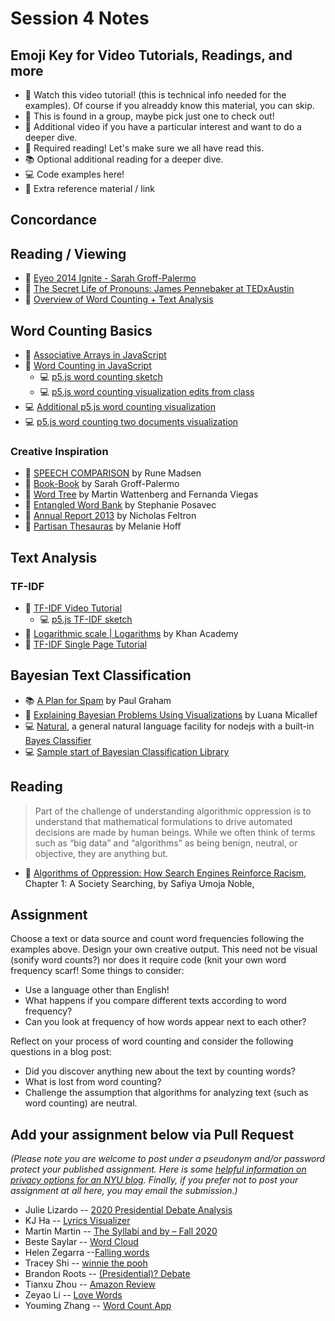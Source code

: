 # Session 4 Notes

## Emoji Key for Video Tutorials, Readings, and more
* 🚨 Watch this video tutorial! (this is technical info needed for the examples). Of course if you alreaddy know this material, you can skip.
* 🔢 This is found in a group, maybe pick just one to check out!
* 🍿 Additional video if you have a particular interest and want to do a deeper dive.
* 📕 Required reading! Let's make sure we all have read this.
* 📚 Optional additional reading for a deeper dive.
* 💻 Code examples here!
* 🔗 Extra reference material / link

## Concordance

## Reading / Viewing
* 🚨 [Eyeo 2014 Ignite - Sarah Groff-Palermo](https://vimeo.com/111211477)
* 🍿 [The Secret Life of Pronouns: James Pennebaker at TEDxAustin](https://www.youtube.com/watch?v=PGsQwAu3PzU)
* 🍿 [Overview of Word Counting + Text Analysis](https://youtu.be/tE-ZYXU8A8U)

## Word Counting Basics
* 🚨 [Associative Arrays in JavaScript](https://youtu.be/_5jdE6RKxVk?list=PLRqwX-V7Uu6bZQkJcGM5S9fn9R9Yyd8iZ)
* 🚨 [Word Counting in JavaScript](https://youtu.be/unm0BLor8aE)
    * 💻 [p5.js word counting sketch](https://editor.p5js.org/codingtrain/sketches/icFi8MF7N)
    * 💻 [p5.js word counting visualization edits from class](https://editor.p5js.org/a2zitp/sketches/DALOdSi07)
* 💻 [Additional p5.js word counting visualization](https://editor.p5js.org/a2zitp/sketches/50rBhpEsT)
* 💻 [p5.js word counting two documents visualization](https://editor.p5js.org/a2zitp/sketches/uyLWWpQKB)

### Creative Inspiration
* 🔗 [SPEECH COMPARISON](http://www.runemadsen.com/work/speech-comparison/) by Rune Madsen
* 🔗 [Book-Book](http://sarahghp.com/projects/book-book.html) by Sarah Groff-Palermo
* 🔗 [Word Tree](http://hint.fm/projects/wordtree/) by Martin Wattenberg and Fernanda Viegas
* 🔗 [Entangled Word Bank](http://www.stefanieposavec.com/entangled-word-bank) by Stephanie Posavec
* 🔗 [Annual Report 2013](http://feltron.com/FAR13.html) by Nicholas Feltron
* 🔗 [Partisan Thesauras](http://partisanthesaurus.com/) by Melanie Hoff

## Text Analysis

### TF-IDF
* 🍿 [TF-IDF Video Tutorial](https://youtu.be/RPMYV-eb6lI?list=PLRqwX-V7Uu6bZQkJcGM5S9fn9R9Yyd8iZ)
    * 💻 [p5.js TF-IDF sketch](https://editor.p5js.org/codingtrain/sketches/u0C4FV8sg)
* 🍿 [Logarithmic scale | Logarithms](https://youtu.be/sBhEi4L91Sg) by Khan Academy
* 🔗 [TF-IDF Single Page Tutorial](http://www.tfidf.com/)

## Bayesian Text Classification
* 📚 [A Plan for Spam](http://www.paulgraham.com/spam.html) by Paul Graham
* 🍿 [Explaining Bayesian Problems Using Visualizations](https://youtu.be/D8VZqxcu0I0) by Luana Micallef
* 💻 [Natural](https://github.com/NaturalNode/natural), a general natural language facility for nodejs with a built-in [Bayes Classifier](https://github.com/NaturalNode/natural#bayesian-and-logistic-regression)
* 💻 [Sample start of Bayesian Classification Library](https://github.com/shiffman/bayes-classifier-js)

## Reading
> Part of the challenge of understanding algorithmic oppression is to understand that mathematical formulations to drive automated decisions are made by human beings. While we often think of terms such as “big data” and “algorithms” as being benign, neutral, or objective, they are anything but. 
* 🚨 [Algorithms of Oppression: How Search Engines Reinforce Racism](https://ebookcentral-proquest-com.proxy.library.nyu.edu/lib/nyulibrary-ebooks/detail.action?docID=4834260), Chapter 1: A Society Searching, by Safiya Umoja Noble,

## Assignment

Choose a text or data source and count word frequencies following the examples above. Design your own creative output. This need not be visual (sonify word counts?) nor does it require code (knit your own word frequency scarf! Some things to consider:
* Use a language other than English!
* What happens if you compare different texts according to word frequency?
* Can you look at frequency of how words appear next to each other?

Reflect on your process of word counting and consider the following questions in a blog post:
* Did you discover anything new about the text by counting words?
* What is lost from word counting?
* Challenge the assumption that algorithms for analyzing text (such as word counting) are neutral.

## Add your assignment below via Pull Request
*(Please note you are welcome to post under a pseudonym and/or password protect your published assignment. Here is some [helpful information on privacy options for an NYU blog](https://nyu.service-now.com/sp?id=kb_article&sysparm_article=KB0012245&sys_kb_id=b2ddc9da004aa1002a5d036a271e5f70&spa=1). Finally, if you prefer not to post your assignment at all here, you may email the submission.)*
* Julie Lizardo -- [2020 Presidential Debate Analysis](https://julielizardo.com/2020/10/04/2020-presidential-debate-analysis/)
* KJ Ha -- [Lyrics Visualizer](https://www.kyungjooha.com/post/lyrics-visualizer)
* Martin Martin -- [The Syllabi and by – Fall 2020](https://www.martinsquared.com/2020/10/04/the-syllabi-and-by-fall-2020/)
* Beste Saylar -- [Word Cloud](https://www.bestesaylar.com/programming-a2z/2020/10/2/word-cloud)
* Helen Zegarra --[Falling words](https://texaotech.wordpress.com/2020/10/06/falling-words/)
* Tracey Shi -- [winnie the pooh](http://wp.nyu.edu/tianyeeee/programming-a-z/)
* Brandon Roots -- [(Presidential)? Debate](http://brandonroots.com/2020/10/06/word-counting/)
* Tianxu Zhou -- [Amazon Review](https://tianxuzhoublabla.wordpress.com/2020/10/06/week04-word-count-amazon-review/)
* Zeyao Li -- [Love Words](https://zeyao.online/Love-Words-c25d2db1a8084fcf9c2e61139cb2ee1c)
* Youming Zhang -- [Word Count App](https://github.com/yzhang33/word-count)